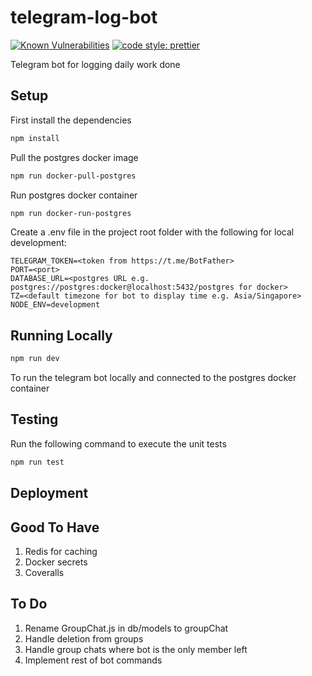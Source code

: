 # telegram-log-bot

[![Known Vulnerabilities](https://snyk.io/test/github/weekian/telegram-log-bot/badge.svg?targetFile=package.json)](https://snyk.io/test/github/weekian/telegram-log-bot?targetFile=package.json)
[![code style: prettier](https://img.shields.io/badge/code_style-prettier-ff69b4.svg?style=flat-square)](https://github.com/prettier/prettier)

Telegram bot for logging daily work done

## Setup

First install the dependencies

```bash
npm install
```

Pull the postgres docker image

```bash
npm run docker-pull-postgres
```

Run postgres docker container

```bash
npm run docker-run-postgres
```

Create a .env file in the project root folder with the following for local development:

```text
TELEGRAM_TOKEN=<token from https://t.me/BotFather>
PORT=<port>
DATABASE_URL=<postgres URL e.g. postgres://postgres:docker@localhost:5432/postgres for docker>
TZ=<default timezone for bot to display time e.g. Asia/Singapore>
NODE_ENV=development
```

## Running Locally

```bash
npm run dev
```

To run the telegram bot locally and connected to the postgres docker container

## Testing

Run the following command to execute the unit tests

```bash
npm run test
```

## Deployment

## Good To Have

1. Redis for caching
2. Docker secrets
3. Coveralls

## To Do

1. Rename GroupChat.js in db/models to groupChat
2. Handle deletion from groups
3. Handle group chats where bot is the only member left
4. Implement rest of bot commands
